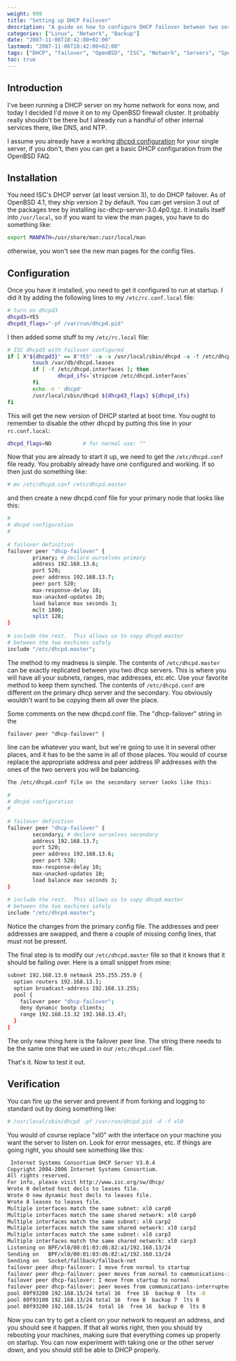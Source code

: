 ```yaml
---
weight: 999
title: "Setting up DHCP Failover"
description: "A guide on how to configure DHCP failover between two servers using ISC DHCP server version 3 on OpenBSD systems."
categories: ["Linux", "Network", "Backup"]
date: "2007-11-06T18:42:00+02:00"
lastmod: "2007-11-06T18:42:00+02:00"
tags: ["DHCP", "failover", "OpenBSD", "ISC", "Network", "Servers", "Special pages"]
toc: true
---
```


## Introduction

I've been running a DHCP server on my home network for eons now, and today I decided I'd move it on to my OpenBSD firewall cluster. It probably really shouldn't be there but I already run a handful of other internal services there, like DNS, and NTP.

I assume you already have a working [dhcpd configuration](https://www.openbsd.org/faq/faq6.html#DHCP) for your single server, if you don't, then you can get a basic DHCP configuration from the OpenBSD FAQ.

## Installation

You need ISC's DHCP server (at least version 3), to do DHCP failover. As of OpenBSD 4.1, they ship version 2 by default. You can get version 3 out of the packages tree by installing isc-dhcp-server-3.0.4p0.tgz. It installs itself into `/usr/local`, so if you want to view the man pages, you have to do something like:

```bash
export MANPATH=/usr/share/man:/usr/local/man
```

otherwise, you won't see the new man pages for the config files.

## Configuration

Once you have it installed, you need to get it configured to run at startup. I did it by adding the following lines to my `/etc/rc.conf.local` file:

```bash
# turn on dhcpd3
dhcpd3=YES
dhcpd3_flags="-pf /var/run/dhcpd.pid"
```

I then added some stuff to my `/etc/rc.local` file:

```bash
# ISC dhcpd3 with failover configured
if [ X"${dhcpd3}" == X"YES" -a -x /usr/local/sbin/dhcpd -a -f /etc/dhcpd.conf ]; then
        touch /var/db/dhcpd.leases
        if [ -f /etc/dhcpd.interfaces ]; then
                dhcpd_ifs=`stripcom /etc/dhcpd.interfaces`
        fi
        echo -n ' dhcpd'
        /usr/local/sbin/dhcpd ${dhcpd3_flags} ${dhcpd_ifs}
fi
```

This will get the new version of DHCP started at boot time. You ought to remember to disable the other dhcpd by putting this line in your `rc.conf.local`:

```bash
dhcpd_flags=NO          # for normal use: ""
```

Now that you are already to start it up, we need to get the `/etc/dhcpd.conf` file ready. You probably already have one configured and working. If so then just do something like:

```bash
# mv /etc/dhcpd.conf /etc/dhcpd.master
```

and then create a new dhcpd.conf file for your primary node that looks like this:

```bash
#
# dhcpd configuration
#
 
# failover definition
failover peer "dhcp-failover" {
        primary; # declare ourselves primary
        address 192.168.13.6;
        port 520;
        peer address 192.168.13.7;
        peer port 520;
        max-response-delay 10;
        max-unacked-updates 10;
        load balance max seconds 3;
        mclt 1800;
        split 128;
}
 
# include the rest.  This allows us to copy dhcpd.master
# between the two machines safely
include "/etc/dhcpd.master";
```

The method to my madness is simple. The contents of `/etc/dhcpd.master` can be exactly replicated between you two dhcp servers. This is where you will have all your subnets, ranges, mac addresses, etc.etc. Use your favorite method to keep them synched. The contents of `/etc/dhcpd.conf` are different on the primary dhcp server and the secondary. You obviously wouldn't want to be copying them all over the place.

Some comments on the new dhcpd.conf file. The "dhcp-failover" string in the

```
failover peer "dhcp-failover" {
```

line can be whatever you want, but we're going to use it in several other places, and it has to be the same in all of those places. You would of course replace the appropriate address and peer address IP addresses with the ones of the two servers you will be balancing.

```bash
The /etc/dhcpd.conf file on the secondary server looks like this:
 
#
# dhcpd configuration
#
 
# failover definition
failover peer "dhcp-failover" {
        secondary; # declare ourselves secondary
        address 192.168.13.7;
        port 520;
        peer address 192.168.13.6;
        peer port 520;
        max-response-delay 10;
        max-unacked-updates 10;
        load balance max seconds 3;
}
 
# include the rest.  This allows us to copy dhcpd.master
# between the two machines safely
include "/etc/dhcpd.master";
```

Notice the changes from the primary config file. The addresses and peer addresses are swapped, and there a couple of missing config lines, that must not be present.

The final step is to modify our `/etc/dhcpd.master` file so that it knows that it should be failing over. Here is a small snippet from mine:

```bash
subnet 192.168.13.0 netmask 255.255.255.0 {
  option routers 192.168.13.1;
  option broadcast-address 192.168.13.255;
  pool {
    failover peer "dhcp-failover";
    deny dynamic bootp clients;
    range 192.168.13.32 192.168.13.47;
  }
}
```

The only new thing here is the failover peer line. The string there needs to be the same one that we used in our `/etc/dhcpd.conf` file.

That's it. Now to test it out.

## Verification

You can fire up the server and prevent if from forking and logging to standard out by doing something like:

```bash
# /usr/local/sbin/dhcpd -pf /var/run/dhcpd.pid -d -f xl0
```

You would of course replace "xl0" with the interface on your machine you want the server to listen on. Look for error messages, etc. If things are going right, you should see something like this:

```bash
 Internet Systems Consortium DHCP Server V3.0.4
Copyright 2004-2006 Internet Systems Consortium.
All rights reserved.
For info, please visit http://www.isc.org/sw/dhcp/
Wrote 0 deleted host decls to leases file.
Wrote 0 new dynamic host decls to leases file.
Wrote 8 leases to leases file.
Multiple interfaces match the same subnet: xl0 carp0
Multiple interfaces match the same shared network: xl0 carp0
Multiple interfaces match the same subnet: xl0 carp2
Multiple interfaces match the same shared network: xl0 carp2
Multiple interfaces match the same subnet: xl0 carp3
Multiple interfaces match the same shared network: xl0 carp3
Listening on BPF/xl0/00:01:03:d6:82:a1/192.168.13/24
Sending on   BPF/xl0/00:01:03:d6:82:a1/192.168.13/24
Sending on   Socket/fallback/fallback-net
failover peer dhcp-failover: I move from normal to startup
failover peer dhcp-failover: peer moves from normal to communications-interrupted
failover peer dhcp-failover: I move from startup to normal
failover peer dhcp-failover: peer moves from communications-interrupted to normal
pool 80f93200 192.168.15/24 total 16  free 16  backup 0  lts -8
pool 80f93100 192.168.13/24 total 16  free 8  backup 7  lts 0
pool 80f93200 192.168.15/24  total 16  free 16  backup 0  lts 8
```

Now you can try to get a client on your network to request an address, and you should see it happen. If that all works right, then you should try rebooting your machines, making sure that everything comes up properly on startup. You can now experiment with taking one or the other server down, and you should still be able to DHCP properly.
